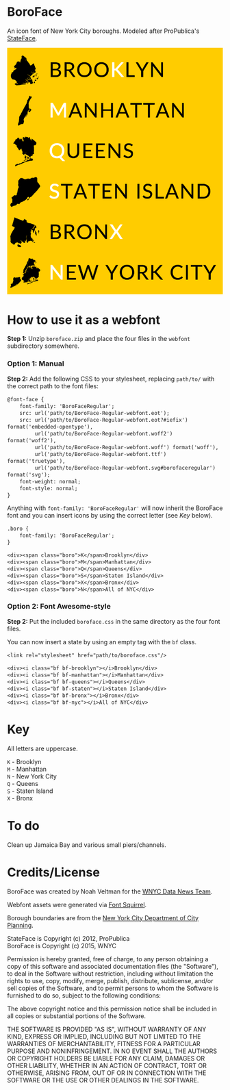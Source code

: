 # BoroFace

An icon font of New York City boroughs. Modeled after ProPublica's [StateFace](http://propublica.github.io/stateface/).

![BoroFace](boroface.png)

# How to use it as a webfont

**Step 1:** Unzip `boroface.zip` and place the four files in the `webfont` subdirectory somewhere.

### Option 1: Manual

**Step 2:** Add the following CSS to your stylesheet, replacing `path/to/` with the correct path to the font files:

```
@font-face {
    font-family: 'BoroFaceRegular';
    src: url('path/to/BoroFace-Regular-webfont.eot');
    src: url('path/to/BoroFace-Regular-webfont.eot?#iefix') format('embedded-opentype'),
         url('path/to/BoroFace-Regular-webfont.woff2') format('woff2'),
         url('path/to/BoroFace-Regular-webfont.woff') format('woff'),
         url('path/to/BoroFace-Regular-webfont.ttf') format('truetype'),
         url('path/to/BoroFace-Regular-webfont.svg#borofaceregular') format('svg');
    font-weight: normal;
    font-style: normal;
}
```

Anything with `font-family: 'BoroFaceRegular'` will now inherit the BoroFace font and you can insert icons by using the correct letter (see *Key* below).

```
.boro {
    font-family: 'BoroFaceRegular';
}
```

```
<div><span class="boro">K</span>Brooklyn</div>
<div><span class="boro">M</span>Manhattan</div>
<div><span class="boro">Q</span>Queens</div>
<div><span class="boro">S</span>Staten Island</div>
<div><span class="boro">X</span>Bronx</div>
<div><span class="boro">N</span>All of NYC</div>
```

### Option 2: Font Awesome-style

**Step 2:** Put the included `boroface.css` in the same directory as the four font files.

You can now insert a state by using an empty tag with the `bf` class.

```
<link rel="stylesheet" href="path/to/boroface.css"/>
```

```
<div><i class="bf bf-brooklyn"></i>Brooklyn</div>
<div><i class="bf bf-manhattan"></i>Manhattan</div>
<div><i class="bf bf-queens"></i>Queens</div>
<div><i class="bf bf-staten"></i>Staten Island</div>
<div><i class="bf bf-bronx"></i>Bronx</div>
<div><i class="bf bf-nyc"></i>All of NYC</div>
```

# Key

All letters are uppercase.

`K` - Brooklyn  
`M` - Manhattan  
`N` - New York City  
`Q` - Queens  
`S` - Staten Island  
`X` - Bronx  

# To do

Clean up Jamaica Bay and various small piers/channels.

# Credits/License

BoroFace was created by Noah Veltman for the [WNYC Data News Team](http://datanews.tumblr.com/).

Webfont assets were generated via [Font Squirrel](http://fontsquirrel.com/tools/webfont-generator).

Borough boundaries are from the [New York City Department of City Planning](http://www.nyc.gov/html/dcp/html/bytes/districts_download_metadata.shtml).

StateFace is Copyright (c) 2012, ProPublica  
BoroFace is Copyright (c) 2015, WNYC

Permission is hereby granted, free of charge, to any person obtaining a copy of this software and associated documentation files (the "Software"), to deal in the Software without restriction, including without limitation the rights to use, copy, modify, merge, publish, distribute, sublicense, and/or sell copies of the Software, and to permit persons to whom the Software is furnished to do so, subject to the following conditions:

The above copyright notice and this permission notice shall be included in all copies or substantial portions of the Software.

THE SOFTWARE IS PROVIDED "AS IS", WITHOUT WARRANTY OF ANY KIND, EXPRESS OR IMPLIED, INCLUDING BUT NOT LIMITED TO THE WARRANTIES OF MERCHANTABILITY, FITNESS FOR A PARTICULAR PURPOSE AND NONINFRINGEMENT. IN NO EVENT SHALL THE AUTHORS OR COPYRIGHT HOLDERS BE LIABLE FOR ANY CLAIM, DAMAGES OR OTHER LIABILITY, WHETHER IN AN ACTION OF CONTRACT, TORT OR OTHERWISE, ARISING FROM, OUT OF OR IN CONNECTION WITH THE SOFTWARE OR THE USE OR OTHER DEALINGS IN THE SOFTWARE.